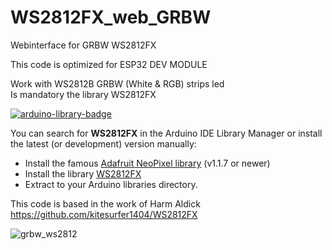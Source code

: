 # WS2812FX_web_GRBW
Webinterface for GRBW WS2812FX

This code is optimized for ESP32 DEV MODULE

Work with WS2812B GRBW (White & RGB) strips led
<br />
Is mandatory the library WS2812FX

<p dir="auto"><a href="https://www.ardu-badge.com/WS2812FX" rel="nofollow"><img src="https://camo.githubusercontent.com/c62a57ccde8bc41bb01ace19993b9af97a225c85a0e2b820573a0cd0c38e7992/68747470733a2f2f7777772e617264752d62616467652e636f6d2f62616467652f57533238313246582e737667" alt="arduino-library-badge" data-canonical-src="https://www.ardu-badge.com/badge/WS2812FX.svg" style="max-width: 100%;"></a></p>

You can search for <b>WS2812FX</b> in the Arduino IDE Library Manager or install the latest (or development) version manually:

<ul dir="auto">
<li>Install the famous <a href="https://github.com/adafruit/Adafruit_NeoPixel" target="_BLANK">Adafruit NeoPixel library</a> (v1.1.7 or newer)</li>
<li>Install the library <a href="https://github.com/kitesurfer1404/WS2812FX" target="_BLANK">WS2812FX</a></li>
<li>Extract to your Arduino libraries directory.</li>
</ul>

This code is based in the work of Harm Aldick https://github.com/kitesurfer1404/WS2812FX


![grbw_ws2812](https://github.com/Chemita23/WS2812FX_web_GRBW/assets/108198600/0a787266-7701-4da5-af57-c39b3e8644bd)
